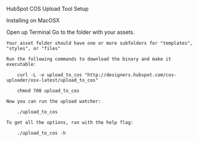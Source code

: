 HubSpot COS Upload Tool Setup

Installing on MacOSX

Open up Terminal
	Go to the folder with your assets.

	Your asset folder should have one or more subfolders for "templates", "styles", or "files"

	Run the following commands to download the binary and make it executable:
	
		curl -L -o upload_to_cos "http://designers.hubspot.com/cos-uploader/osx-latest/upload_to_cos"

		chmod 700 upload_to_cos

	Now you can run the upload watcher:

		./upload_to_cos

	To get all the options, run with the help flag:

		./upload_to_cos -h